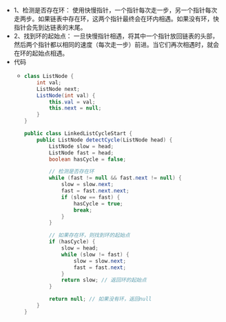 - 1、检测是否存在环： 使用快慢指针，一个指针每次走一步，另一个指针每次走两步。如果链表中存在环，这两个指针最终会在环内相遇。如果没有环，快指针会先到达链表的末尾。
- 2、找到环的起始点： 一旦快慢指针相遇，将其中一个指针放回链表的头部，然后两个指针都以相同的速度（每次走一步）前进。当它们再次相遇时，就会在环的起始点相遇。
- 代码
	- ```java
	  class ListNode {
	      int val;
	      ListNode next;
	      ListNode(int val) {
	          this.val = val;
	          this.next = null;
	      }
	  }
	  
	  public class LinkedListCycleStart {
	      public ListNode detectCycle(ListNode head) {
	          ListNode slow = head;
	          ListNode fast = head;
	          boolean hasCycle = false;
	  
	          // 检测是否存在环
	          while (fast != null && fast.next != null) {
	              slow = slow.next;
	              fast = fast.next.next;
	              if (slow == fast) {
	                  hasCycle = true;
	                  break;
	              }
	          }
	  
	          // 如果存在环，则找到环的起始点
	          if (hasCycle) {
	              slow = head;
	              while (slow != fast) {
	                  slow = slow.next;
	                  fast = fast.next;
	              }
	              return slow; // 返回环的起始点
	          }
	  
	          return null; // 如果没有环，返回null
	      }
	  }
	  
	  ```